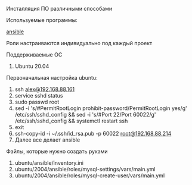 Инсталляция ПО различными способами

Используемые программы:

[ansible](https://github.com/ansible/ansible/tags)

Роли настраиваются индивидуально под каждый проект

Поддерживаемые OC

1. Ubuntu 20.04

Первоначальная настройка ubuntu:

1. ssh alex@192.168.88.161
2. service sshd status
3. sudo passwd root
4. sed -i 's/#PermitRootLogin prohibit-password/PermitRootLogin yes/g' /etc/ssh/sshd_config && sed -i 's/#Port 22/Port 60022/g' /etc/ssh/sshd_config && systemctl restart ssh
5. exit
6. ssh-copy-id -i ~/.ssh/id_rsa.pub -p 60022 root@192.168.88.214
7. Далее все делает ansible

Файлы, которые нужно создать руками
1. ubuntu/ansible/inventory.ini
2. ubuntu/2004/ansible/roles/mysql-settings/vars/main.yml
3. ubuntu/2004/ansible/roles/mysql-create-user/vars/main.yml